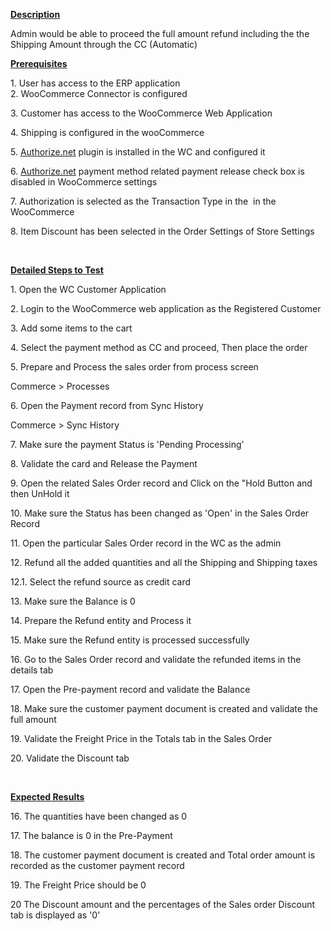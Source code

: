 
<p><u><strong>Description</strong></u></p>
<p>Admin would be able to proceed the full amount refund including the the Shipping Amount through the CC (Automatic)</p>
<p><u><strong>Prerequisites</strong></u></p>
<p>1. User has access to the ERP application<br />2. WooCommerce Connector is configured</p>
<p>3. Customer has access to the WooCommerce Web Application</p>
<p>4. Shipping is configured in the wooCommerce</p>
<p>5. <a href="http://Authorize.net">Authorize.net</a> plugin is installed in the WC and configured it</p>
<p>6. <a href="http://Authorize.net">Authorize.net</a> payment method related payment release check box is disabled in WooCommerce settings</p>
<p>7. Authorization is selected as the Transaction Type in the&nbsp; in the WooCommerce&nbsp;</p>
<p>8. Item Discount has been selected in the Order Settings of Store Settings</p>
<p>&nbsp;</p>
<p><u><strong>Detailed Steps to Test</strong></u></p>
<p>1. Open the WC Customer Application</p>
<p>2. Login to the WooCommerce web application as the Registered Customer</p>
<p>3. Add some items to the cart</p>
<p>4. Select the payment method as CC and proceed, Then place the order</p>
<p>5. Prepare and Process the sales order from process screen</p>
<p>Commerce &gt; Processes</p>
<p>6. Open the Payment record from Sync History</p>
<p>Commerce &gt; Sync History</p>
<p>7. Make sure the payment Status is 'Pending Processing'</p>
<p>8. Validate the card and Release the Payment</p>
<p>9. Open the related Sales Order record and Click on the &quot;Hold Button and then UnHold it</p>
<p>10. Make sure the Status has been changed as 'Open' in the Sales Order Record</p>
<p>11. Open the particular Sales Order record in the WC as the admin</p>
<p>12. Refund all the added quantities and all the Shipping and Shipping taxes</p>
<p>12.1. Select the refund source as credit card</p>
<p>13. Make sure the Balance is 0</p>
<p>14. Prepare the Refund entity and Process it</p>
<p>15. Make sure the Refund entity is processed successfully</p>
<p>16. Go to the Sales Order record and validate the refunded items in the details tab</p>
<p>17. Open the Pre-payment record and validate the Balance</p>
<p>18. Make sure the customer payment document is created and validate the full amount</p>
<p>19. Validate the Freight Price in the Totals tab in the Sales Order</p>
<p>20. Validate the Discount tab</p>
<p>&nbsp;</p>
<p><u><strong>Expected Results</strong></u></p>
<p>16. The quantities have been changed as 0</p>
<p>17. The balance is 0 in the Pre-Payment</p>
<p>18. The customer payment document is created and Total order amount is recorded as the customer payment record</p>
<p>19. The&nbsp;Freight Price should be 0</p>
<p>20 The Discount amount and the percentages of the Sales order Discount tab is displayed as '0'</p>
